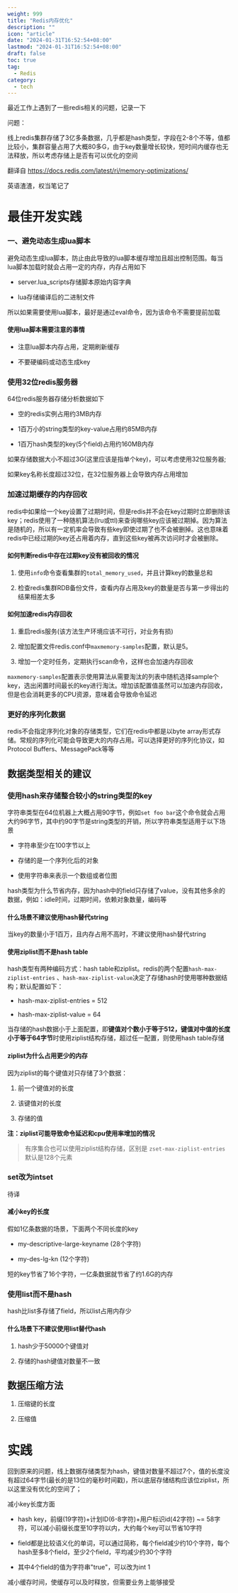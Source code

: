 ```yaml
---
weight: 999
title: "Redis内存优化"
description: ""
icon: "article"
date: "2024-01-31T16:52:54+08:00"
lastmod: "2024-01-31T16:52:54+08:00"
draft: false
toc: true
tag:
  - Redis
category:
  - tech
---
```




最近工作上遇到了一些redis相关的问题，记录一下

问题：

线上redis集群存储了3亿多条数据，几乎都是hash类型，字段在2-8个不等，值都比较小，集群容量占用了大概80多G，由于key数量增长较快，短时间内缓存也无法释放，所以考虑存储上是否有可以优化的空间

翻译自 https://docs.redis.com/latest/ri/memory-optimizations/

英语渣渣，权当笔记了



# 最佳开发实践

### 一、避免动态生成lua脚本

避免动态生成lua脚本，防止由此导致的lua脚本缓存增加且超出控制范围。每当lua脚本加载时就会占用一定的内存，内存占用如下

- server.lua_scripts存储脚本原始内容字典

- lua存储编译后的二进制文件

所以如果需要使用lua脚本，最好是通过eval命令，因为该命令不需要提前加载



#### 使用lua脚本需要注意的事情

- 注意lua脚本内存占用，定期刷新缓存

- 不要硬编码或动态生成key



### 使用32位redis服务器

64位redis服务器存储分析数据如下

- 空的redis实例占用约3MB内存

- 1百万小的string类型的key-value占用约85MB内存

- 1百万hash类型的key(5个field)占用约160MB内存

如果存储数据大小不超过3G(这里应该是指单个key)，可以考虑使用32位服务器;

如果key名称长度超过32位，在32位服务器上会导致内存占用增加



### 加速过期缓存的内存回收

redis中如果给一个key设置了过期时间，但是redis并不会在key过期时立即删除该key；redis使用了一种随机算法(lru或ttl)来查询哪些key应该被过期掉。因为算法是随机的，所以有一定机率会导致有些key即使过期了也不会被删掉。这也意味着redis中已经过期的key还占用着内存，直到这些key被再次访问时才会被删除。



#### 如何判断redis中存在过期key没有被回收的情况

1. 使用`info`命令查看集群的`total_memory_used`，并且计算key的数量总和

2. 检查redis集群RDB备份文件，查看内存占用及key的数量是否与第一步得出的结果相差太多



#### 如何加速redis内存回收

1. 重启redis服务(该方法生产环境应该不可行，对业务有损)

2. 增加配置文件redis.conf中`maxmemory-samples`配置，默认是5。

3. 增加一个定时任务，定期执行scan命令，这样也会加速内存回收



`maxmemory-samples`配置表示使用算法从需要淘汰的列表中随机选择sample个key，选出闲置时间最长的key进行淘汰。增加该配置值虽然可以加速内存回收，但是也会消耗更多的CPU资源，意味着会导致命令延迟



### 更好的序列化数据

redis不会指定序列化对象的存储类型，它们在redis中都是以byte array形式存储。常规的序列化可能会导致更大的内存占用。可以选择更好的序列化协议，如Protocol Buffers、MessagePack等等



## 数据类型相关的建议

### 使用hash来存储整合较小的string类型的key

字符串类型在64位机器上大概占用90字节，例如`set foo bar`这个命令就会占用大约96字节，其中约90字节是string类型的开销，所以字符串类型适用于以下场景

- 字符串至少在100字节以上

- 存储的是一个序列化后的对象

- 使用字符串来表示一个数组或者位图



hash类型为什么节省内存，因为hash中的field只存储了value，没有其他多余的数据，例如：idle时间，过期时间，依赖对象数量，编码等



#### 什么场景不建议使用hash替代string

当key的数量小于1百万，且内存占用不高时，不建议使用hash替代string



#### 使用ziplist而不是hash table

hash类型有两种编码方式：hash table和ziplist。redis的两个配置`hash-max-ziplist-entries` 、`hash-max-ziplist-value`决定了存储hash时使用哪种数据结构；默认配置如下：

- hash-max-ziplist-entries = 512

- hash-max-ziplist-value = 64

当存储的hash数据小于上面配置，即**键值对个数小于等于512，键值对中值的长度小于等于64字节**时使用ziplist结构存储，超过任一配置，则使用hash table存储



#### ziplist为什么占用更少的内存

因为ziplist的每个键值对只存储了3个数据：

1. 前一个键值对的长度

2. 该键值对的长度

3. 存储的值



**注：ziplist可能导致命令延迟和cpu使用率增加的情况**



> 有序集合也可以使用ziplist结构存储，区别是 `zset-max-ziplist-entries`默认是128个元素



### set改为intset

待译



#### 减小key的长度

假如1亿条数据的场景，下面两个不同长度的key

- my-descriptive-large-keyname (28个字符)

- my-des-lg-kn (12个字符)

短的key节省了16个字符，一亿条数据就节省了约1.6G的内存



### 使用list而不是hash

hash比list多存储了field，所以list占用内存少



#### 什么场景下不建议使用list替代hash

1. hash少于50000个键值对

2. 存储的hash键值对数量不一致



## 数据压缩方法

1. 压缩键的长度

2. 压缩值



# 实践

回到原来的问题，线上数据存储类型为hash，键值对数量不超过7个，值的长度没有超过64字节(最长的是13位的毫秒时间戳)，所以底层存储结构应该位ziplist，所以这里没有优化的空间了；

减小key长度方面

- hash key，前缀(19字符)+计划ID(6-8字符)+用户标识id(42字符) ~= 58字符，可以减小前缀长度至10字符以内，大约每个key可以节省10字符

- field都是比较语义化的单词，可以通过简称，每个field减少约10个字符，每个hash至多8个field，至少2个field，平均减少约30个字符

- 其中4个field的值为字符串"true"，可以改为int 1



减小缓存时间，使缓存可以及时释放，但需要业务上能够接受


